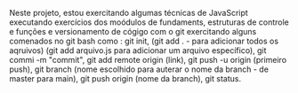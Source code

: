 Neste projeto, estou exercitando algumas técnicas de JavaScript executando exercícios dos moódulos de fundaments, estruturas de controle e funções e versionamento de cógigo com o git exercitando alguns comenados no git bash como :
     git init, (git add . - para adicionar todos os aqruivos) (git add arquivo.js para adicionar um arquivo específico), git commi -m "commit", git add remote origin (link), git push -u origin (primeiro push), git branch (nome escolhido para auterar o nome da branch - de master para main), git push origin (nome da branch), git status.